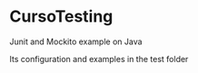 # CursoTesting
Junit and Mockito example on Java

Its configuration and examples in the test folder
